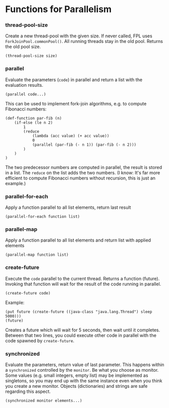 # Functions for Parallelism

### thread-pool-size
Create a new thread-pool with the given size. If never called, FPL uses `ForkJoinPool.commonPool()`.
All running threads stay in the old pool. Returns the old pool size.
```
(thread-pool-size size)
```

### parallel
Evaluate the parameters (`code`) in parallel and return a list with the evaluation results.
```
(parallel code...)
```

This can be used to implement fork-join algorithms, e.g. to compute Fibonacci numbers:

```
(def-function par-fib (n)
	(if-else (le n 2)
		1
		(reduce 
			(lambda (acc value) (+ acc value)) 
			0 
			(parallel (par-fib (- n 1)) (par-fib (- n 2)))
		)
	)
)
```

The two predecessor numbers are computed in parallel, the result is stored in a list.
The `reduce` on the list adds the two numbers. (I know: It's far more efficient to
compute Fibonacci numbers without recursion, this is just an example.)

### parallel-for-each
Apply a function parallel to all list elements, return last result
```
(parallel-for-each function list)
```

### parallel-map
Apply a function parallel to all list elements and return list with applied elements
```
(parallel-map function list)
```

### create-future
Execute the `code` parallel to the current thread. Returns a function (future). Invoking that
function will wait for the result of the code running in parallel. 
```
(create-future code)
```
Example:
```
(put future (create-future ((java-class "java.lang.Thread") sleep 5000)))
(future)
```
Creates a future which will wait for 5 seconds, then wait until it completes. Between that
two lines, you could execute other code in parallel with the code spawned by `create-future`.

### synchronized
Evaluate the parameters, return value of last parameter. This happens within a `synchronized` controlled
by the `monitor`. Be what you choose as monitor. Some values (e.g. small integers, empty list) may be
implemented as singletons, so you may end up with the same instance even when you think you create a new monitor.
Objects (dictionaries) and strings are safe regarding this aspect.

```
(synchronized monitor elements...)
```
